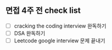 
## 면접 4주 전 check list

- [ ] cracking the coding interview 완독하기
- [ ] DSA 완독하기
- [ ] Leetcode google interview 문제 끝내기
